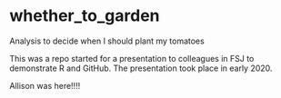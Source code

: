 # whether_to_garden
Analysis to decide when I should plant my tomatoes

This was a repo started for a presentation to colleagues in FSJ to demonstrate R and GitHub. The presentation took place in early 2020.

Allison was here!!!!
